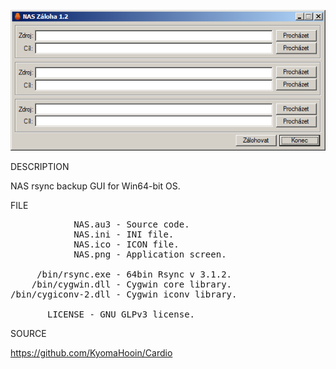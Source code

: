 
![NAS](https://github.com/KyomaHooin/Cardio/raw/master/NAS/NAS.png "screenshot")

DESCRIPTION

NAS rsync backup GUI for Win64-bit OS.

FILE
<pre>
            NAS.au3 - Source code.
            NAS.ini - INI file.
            NAS.ico - ICON file.
            NAS.png - Application screen.

     /bin/rsync.exe - 64bin Rsync v 3.1.2.
    /bin/cygwin.dll - Cygwin core library.
/bin/cygiconv-2.dll - Cygwin iconv library.

       LICENSE - GNU GLPv3 license.
</pre>
SOURCE

https://github.com/KyomaHooin/Cardio

